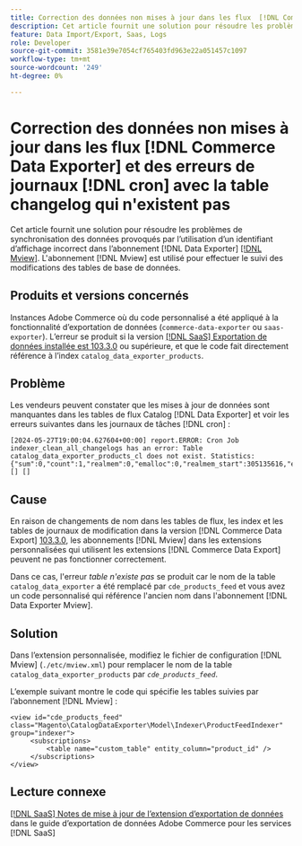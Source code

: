 ```yaml
---
title: Correction des données non mises à jour dans les flux  [!DNL Commerce Data Exporter] et les erreurs de  [!DNL cron] logs avec la table changelog n'existent pas
description: Cet article fournit une solution pour résoudre les problèmes de synchronisation des données provoqués par l’utilisation d’un ID d’affichage incorrect dans l’abonnement  [!DNL Commerce Data Exporter mview] .
feature: Data Import/Export, Saas, Logs
role: Developer
source-git-commit: 3581e39e7054cf765403fd963e22a051457c1097
workflow-type: tm+mt
source-wordcount: '249'
ht-degree: 0%

---
```


# Correction des données non mises à jour dans les flux [!DNL Commerce Data Exporter] et des erreurs de journaux [!DNL cron] avec la table changelog qui n&#39;existent pas

Cet article fournit une solution pour résoudre les problèmes de synchronisation des données provoqués par l’utilisation d’un identifiant d’affichage incorrect dans l’abonnement [!DNL Data Exporter] [[!DNL Mview]](https://developer.adobe.com/commerce/php/development/components/indexing/#mview). L&#39;abonnement [!DNL Mview] est utilisé pour effectuer le suivi des modifications des tables de base de données.

## Produits et versions concernés

Instances Adobe Commerce où du code personnalisé a été appliqué à la fonctionnalité d’exportation de données (`commerce-data-exporter` ou `saas-exporter`). L’erreur se produit si la version [[!DNL SaaS] Exportation de données installée est 103.3.0](https://experienceleague.adobe.com/en/docs/commerce-merchant-services/saas-data-export/release-notes#release-6) ou supérieure, et que le code fait directement référence à l’index `catalog_data_exporter_products`.

## Problème

Les vendeurs peuvent constater que les mises à jour de données sont manquantes dans les tables de flux Catalog [!DNL Data Exporter] et voir les erreurs suivantes dans les journaux de tâches [!DNL cron] :

```
[2024-05-27T19:00:04.627604+00:00] report.ERROR: Cron Job indexer_clean_all_changelogs has an error: Table catalog_data_exporter_products_cl does not exist. Statistics: {"sum":0,"count":1,"realmem":0,"emalloc":0,"realmem_start":305135616,"emalloc_start":283210384} [] [] 
```

## Cause

En raison de changements de nom dans les tables de flux, les index et les tables de journaux de modification dans la version [!DNL Commerce Data Export] [ 103.3.0](https://experienceleague.adobe.com/en/docs/commerce-merchant-services/saas-data-export/release-notes#release-9), les abonnements [!DNL Mview] dans les extensions personnalisées qui utilisent les extensions [!DNL Commerce Data Export] peuvent ne pas fonctionner correctement.

Dans ce cas, l&#39;erreur *table n&#39;existe pas* se produit car le nom de la table `catalog_data_exporter` a été remplacé par `cde_products_feed` et vous avez un code personnalisé qui référence l&#39;ancien nom dans l&#39;abonnement [!DNL Data Exporter Mview].

## Solution

Dans l’extension personnalisée, modifiez le fichier de configuration [!DNL Mview] (```./etc/mview.xml```) pour remplacer le nom de la table `catalog_data_exporter_products` par *`cde_products_feed`*.

L’exemple suivant montre le code qui spécifie les tables suivies par l’abonnement [!DNL Mview] :

```
<view id="cde_products_feed" class="Magento\CatalogDataExporter\Model\Indexer\ProductFeedIndexer" group="indexer">
     <subscriptions>
         <table name="custom_table" entity_column="product_id" />
     </subscriptions>
</view>
```

## Lecture connexe

[[!DNL SaaS] Notes de mise à jour de l’extension d’exportation de données](https://experienceleague.adobe.com/en/docs/commerce-merchant-services/saas-data-export/release-notes) dans le guide d’exportation de données Adobe Commerce pour les services [!DNL SaaS]
